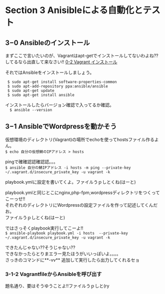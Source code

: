 # Section 3 Anisibleによる自動化とテスト  
  
## 3−0 Ansibleのインストール  
  
  まずここで言いたいのが、Vagrantはapt-getでインストールしてないわよね??  
  してるなら出直して来なさい!! [0-2 Vagrant インストール](https://github.com/n15007/ServerBuilding/blob/master/Section0.md#0-2-vagrant-インストール)  

  それではAnsibleをインストールしましょう。  
  
```
 $ sudo apt-get install software-properties-common
 $ sudo apt-add-repository ppa:ansible/ansible
 $ sudo apt-get update
 $ sudo apt-get install ansible
```
  インストールしたらバージョン確認で入ってるか確認。  
`   $ ansible --version `  
  
## 3−1 AnsibleでWordpressを動かそう  
  
  仮想環境のディレクトリ(Vagrant)の場所でechoを使ってhostsファイル作るよん。  
  ` $ echo 自分の仮想鯖のIPアドレス > hosts `  

  pingで確確認認確認認。。。  
  ` $ ansible 自分の鯖IPアドレス -i hosts -m ping --private-key ~/.vagrant.d/insecure_private_key -u vagrant -k `  

  playbook.ymlに設定を書いてくよ。ファイルうｐしとくね(はーと)  
  
  playbook.ymlと同じとこにnginx,php-fpm,wordpressディレクトリをつくってこーっせ!!  
  それぞれのディレクトリにWordpressの設定ファイルを作って記述してくんだお。  
  ファイルうｐしとくね(はーと)  

  ではさっそくplaybook実行してこーよ!!  
  `$ ansible-playbook playbook.yml -i hosts  --private-key ~/.vagrant.d/insecure_private_key -u vagrant -k`  

  できたんじゃない??そうじゃない??  
  できなかったらとりまエラー見たほうがいいっぽいよ。。。。  
  さっきのコマンドに**-vv** 追加して実行したら出力してくれるセョ  

### 3-1-2 VagrantfileからAnsibleを呼び出す
  
  題名通り、要はそうゆうことよ!!ファイルうｐしと(ry  

  